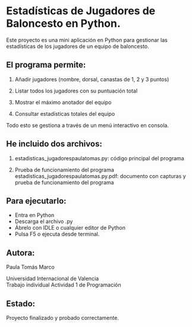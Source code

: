 # Estadísticas de Jugadores de Baloncesto en Python.

Este proyecto es una mini aplicación en Python para gestionar las estadísticas de los jugadores de un equipo de baloncesto.

## El programa permite:

1. Añadir jugadores (nombre, dorsal, canastas de 1, 2 y 3 puntos)


2. Listar todos los jugadores con su puntuación total


3. Mostrar el máximo anotador del equipo


4. Consultar estadísticas totales del equipo


Todo esto se gestiona a través de un menú interactivo en consola.

## He incluido dos archivos:
1. estadisticas_jugadorespaulatomas.py: código principal del programa


2. Prueba de funcionamiento del programa estadisticas_jugadorespaulatomas.py.pdf: documento con capturas y prueba de funcionamiento del programa


## Para ejecutarlo:

- Entra en Python  
- Descarga el archivo .py  
- Ábrelo con IDLE o cualquier editor de Python  
- Pulsa F5 o ejecuta desde terminal.  

## Autora:
Paula Tomás Marco

 Universidad Internacional de Valencia  
 Trabajo individual Actividad 1 de Programación  

## Estado:
Proyecto finalizado y probado correctamente.
